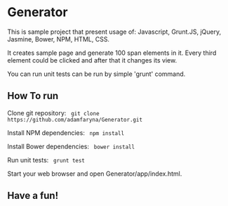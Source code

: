# Generator

This is sample project that present usage of: Javascript, Grunt.JS, jQuery, Jasmine, Bower, NPM, HTML, CSS.

It creates sample page and generate 100 span elements in it. Every third element could be clicked and after that it changes its view.

You can run unit tests can be run by simple 'grunt' command. 

## How To run

Clone git repository:
``` git clone https://github.com/adamfaryna/Generator.git```

Install NPM dependencies:
``` npm install```

Install Bower dependencies:
``` bower install```

Run unit tests:
``` grunt test```

Start your web browser and open Generator/app/index.html.

## Have a fun!

